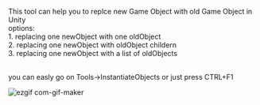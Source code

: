 This tool can help you to replce new Game Object with old Game Object in Unity
<br /> options:
    <br />1. replacing one newObject with one oldObject
    <br />2. replacing one newObject with oldObject childern
    <br />3. replacing one newObject with a list of oldObjects
    
   <br /> you can easly go on Tools->InstantiateObjects or just press CTRL+F1
   
   
   
![ezgif com-gif-maker](https://user-images.githubusercontent.com/50208317/171629519-a7094d42-e387-4d5b-9f2e-6045ec61062e.gif)

